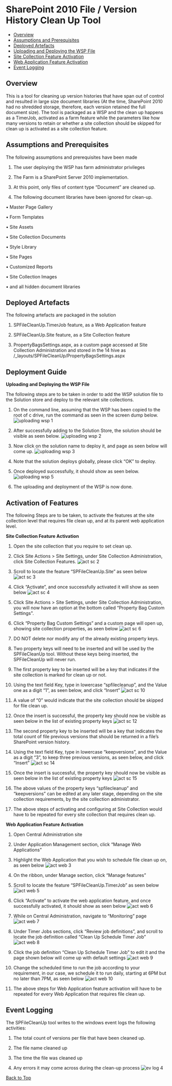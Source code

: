 <a name="Top"></a>
# SharePoint 2010 File / Version History Clean Up Tool

- [Overview](#overview)
- [Assumptions and Prerequisites](#AssumptionsAndPrerequisites)
- [Deployed Artefacts](#DeployedArtefacts)
- [Uploading and Deploying the WSP File](#UploadingAndDeployingTheWSPFile)
- [Site Collection Feature Activation](#SiteCollectionFeatureActivation)
- [Web Application Feature Activation](#WebApplicationFeatureActivation)
- [Event Logging](#EventLogging)


## Overview

This is a tool for cleaning up version histories that have span out of control and
resulted in large size document libraries (At the time, SharePoint 2010
had no shredded storage, therefore, each version retained the full
document size). The tool is packaged as a WSP and the clean up happens
as a TimerJob, activated as a farm feature while the parameters like how
many versions to retain or whether a site collection should be skipped
for clean up is activated as a site collection feature.

<a name="AssumptionsAndPrerequisites"></a>
## Assumptions and Prerequisites

The following assumptions and prerequisites have been made


1.	The user deploying the WSP has farm administrator privileges

2.	The Farm is a SharePoint Server 2010 implementation.

3.	At this point, only files of content type “Document” are cleaned up.

4.	The following document libraries have been ignored for clean-up.

  •	Master Page Gallery

  •	Form Templates

  •	Site Assets

  •	Site Collection Documents

  •	Style Library

  •	Site Pages

  •	Customized Reports

  •	Site Collection Images

  •	and all hidden document libraries


<a name="DeployedArtefacts"></a>
## Deployed Artefacts

The following artefacts are packaged in the solution

1.	SPFileCleanUp.TimerJob feature, as a Web Application feature

2.	SPFileCleanUp.Site feature, as a Site Collection feature

3.	PropertyBagsSettings.aspx, as a custom page accessed at Site Collection Administration and stored in the 14 hive as /_layouts/SPFileCleanUp/PropertyBagsSettings.aspx



## Deployment Guide


<a name="UploadingAndDeployingTheWSPFile"></a>
**Uploading and Deploying the WSP File**

The following steps are to be taken in order to add the WSP solution file to the Solution store and deploy to the relevant site collections.

1.	On the command line, assuming that the WSP has been copied to the root of c drive, run the command as seen in the screen dump below.  
![uploading wsp 1](https://cloud.githubusercontent.com/assets/12210489/19414448/19abb12c-93aa-11e6-9d6a-70a2cc33897e.png) 

2.	After successfully adding to the Solution Store, the solution should be visible as seen below.
![uploading wsp 2](https://cloud.githubusercontent.com/assets/12210489/19414449/19b3db68-93aa-11e6-8bf5-b3b6f77a8b7d.png)

3.	Now click on the solution name to deploy it, and page as seen below will come up.
![uploading wsp 3](https://cloud.githubusercontent.com/assets/12210489/19414450/19ba0b00-93aa-11e6-8bd6-a4bfbcebe9e2.png)

4.	Note that the solution deploys globally, please click “OK” to deploy.

5.	Once deployed successfully, it should show as seen below.
![uploading wsp 5](https://cloud.githubusercontent.com/assets/12210489/19414451/19be8b76-93aa-11e6-8c35-399f38be0bf1.png)

6.	The uploading and deployment of the WSP is now done.


## Activation of Features

The following Steps are to be taken, to activate the features at the site collection level that requires file clean up, and at its parent web application level.


<a name="SiteCollectionFeatureActivation"></a>
**Site Collection Feature Activation**

1.	Open the site collection that you require to set clean up.

2.	Click Site Actions > Site Settings, under Site Collection Administration, click Site Collection Features. 
![act sc 2](https://cloud.githubusercontent.com/assets/12210489/19414596/6e20132a-93ae-11e6-89a2-4eaa48981f67.png)

3.	Scroll to locate the feature “SPFileCleanUp.Site” as seen below ![act sc 3](https://cloud.githubusercontent.com/assets/12210489/19414597/6e28978e-93ae-11e6-9683-a6fb7a35b3b5.png)

4.	Click “Activate”, and once successfully activated it will show as seen below ![act sc 4](https://cloud.githubusercontent.com/assets/12210489/19414598/6e2980fe-93ae-11e6-9d0b-561cc1823455.png)

5.	Click Site Actions > Site Settings, under Site Collection Administration, you will now have an option at the bottom called “Property Bag Custom Settings".

6.	Click “Property Bag Custom Settings” and a custom page will open up, showing site collection properties, as seen below 
![act sc 6](https://cloud.githubusercontent.com/assets/12210489/19414600/6e2ec76c-93ae-11e6-8552-a7adf9cf0914.png)

7.	DO NOT delete nor modify any of the already existing property keys.

8.	Two property keys will need to be inserted and will be used by the SPFileCleanUp tool. Without these keys being inserted, the SPFileCleanUp will never run.

9.	The first property key to be inserted will be a key that indicates if the site collection is marked for clean up or not.

10.	 Using the text field Key, type in lowercase “spfilecleanup”, and the Value one as a digit “1”, as seen below, and click “Insert” 
![act sc 10](https://cloud.githubusercontent.com/assets/12210489/19414601/6e2ef994-93ae-11e6-98cf-46c0a5d1298c.png)

11.	A value of “0” would indicate that the site collection should be skipped for file clean up.

12.	Once the insert is successful, the property key should now be visible as seen below in the list of existing property keys 
![act sc 12](https://cloud.githubusercontent.com/assets/12210489/19414602/6e48c2a2-93ae-11e6-9431-150c698e2e7f.png)

13.	The second property key to be inserted will be a key that indicates the total count of file previous versions that should be returned in a file’s SharePoint version history.

14.	Using the text field Key, type in lowercase “keepversions”, and the Value as a digit “3”, to keep three previous versions, as seen below, and click “Insert” 
![act sc 14](https://cloud.githubusercontent.com/assets/12210489/19414603/6e4f615c-93ae-11e6-8efb-713c9062a6c0.png)  

15.	Once the insert is successful, the property key should now be visible as seen below in the list of existing property keys 
![act sc 15](https://cloud.githubusercontent.com/assets/12210489/19414604/6e52d1f2-93ae-11e6-80f2-998cd62a5c6d.png) 

16.	The above values of the property keys “spfilecleanup”  and “keepversions” can be edited at any later stage, depending on the site collection requirements, by the site collection administrator.

17.	The above steps of activating and configuring at Site Collection would have to be repeated for every site collection that requires clean up.


<a name="WebApplicationFeatureActivation"></a>
**Web Application Feature Activation**

1.	Open Central Administration site

2.	Under Application Management section, click “Manage Web Applications”

3.	Highlight the Web Application that you wish to schedule file clean up on, as seen below ![act web 3](https://cloud.githubusercontent.com/assets/12210489/19414605/6e55ce84-93ae-11e6-93b5-f2845bcc3bc8.png)

4.	On the ribbon, under Manage section, click “Manage features”

5.	Scroll to locate the feature “SPFileCleanUp.TimerJob” as seen below ![act web 5](https://cloud.githubusercontent.com/assets/12210489/19414607/6e5c8094-93ae-11e6-9a24-9b7f9e3b55fd.png)

6.	Click “Activate” to activate the web application feature, and once successfully activated, it should show as seen below ![act web 6](https://cloud.githubusercontent.com/assets/12210489/19414606/6e5a8c30-93ae-11e6-8f31-8718a0689d76.png)

7.	While on Central Administration, navigate to “Monitoring” page ![act web 7](https://cloud.githubusercontent.com/assets/12210489/19414608/6e6ed2a8-93ae-11e6-9559-e9edd37da08e.png)  

8.	Under Timer Jobs sections, click “Review job definitions”, and scroll to locate the job definition called “Clean Up Schedule Timer Job” ![act web 8](https://cloud.githubusercontent.com/assets/12210489/19414609/6e7548fe-93ae-11e6-9b66-666343331cc7.png) 

9.	Click the job definition “Clean Up Schedule Timer Job” to edit it and the page shown below will come up with default settings ![act web 9](https://cloud.githubusercontent.com/assets/12210489/19414610/6e7b24fe-93ae-11e6-928c-38cde8325e2f.png)  

10.	Change the scheduled time to run the job according to your requirement, in our case, we schedule it to run daily, starting at 6PM but no later than 7PM, as seen below ![act web 10](https://cloud.githubusercontent.com/assets/12210489/19414611/6e7f2b44-93ae-11e6-86cd-3489c6d1b972.png)  

11.	The above steps for Web Application feature activation will have to be repeated for every Web Application that requires file clean up.


<a name="EventLogging"></a>
## Event Logging

The SPFileCleanUp tool writes to the windows event logs the following activities:

1.	The total count of versions per file that have been cleaned up.

2.	The file name cleaned up

3.	The time the file was cleaned up

4.	Any errors it may come across during the clean-up process 
![ev log 4](https://cloud.githubusercontent.com/assets/12210489/19414612/6e832be0-93ae-11e6-8cda-70591f634605.png)


[Back to Top](#Top)
 
